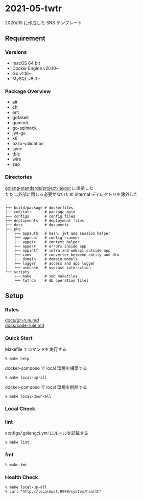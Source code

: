 # 2021-05-twtr

2020/05 に作成した SNS テンプレート

## Requirement

### Versions

- macOS 64 bit
- Docker Engine v20.10~
- Go v1.16~
- MySQL v8.0~

### Package Overview

- air
- chi
- ent
- gofakeit
- gomock
- go-sqlmock
- jwt-go
- k6
- ozzo-validation
- sync
- tbls
- wire
- zap

### Directories

[golang-standards/project-layout](https://github.com/golang-standards/project-layout) に準拠した  
ただし外部に閉じる必要がないため internal ディレクトリを除外した

```shell
.
├── build/package # dockerfiles
├── cmd/twtr      # package main
├── configs       # config files
├── deployments   # deployment files
├── docs          # documents
├── pkg
│   ├── appauth   # hash, jwt and session helper
│   ├── appconf   # config scanner
│   ├── appctx    # context helper
│   ├── apperr    # errors inside app
│   ├── appintf   # infra and webapi outside app
│   ├── conv      # converter between entity and dto
│   ├── domain    # domain models
│   ├── logger    # access and app logger
│   └── usecase   # usecase interaction
└── scripts
    ├── make      # sub makefiles
    └── twtrdb    # db operation files

```

## Setup

### Rules

[docs/git-rule.md](https://github.com/krtsato/go-server-templates/tree/main/2021-05-twtr/docs/git-rule.md)  
[docs/code-rule.md](https://github.com/krtsato/go-server-templates/tree/main/2021-05-twtr/docs/code-rule.md)

### Quick Start

Makefile でコマンドを実行する

`% make help`

docker-compose で local 環境を構築する

`% make local-up-all`

docker-compose で local 環境を削除する

`% make local-down-all`

### Local Check

### lint

configs/.golangci.yml にルールを記載する

`% make lint`

### fmt

`% make fmt`

### Health Check

```shell
% make local-up-all
% curl "http://localhost:9999/system/health"
```
